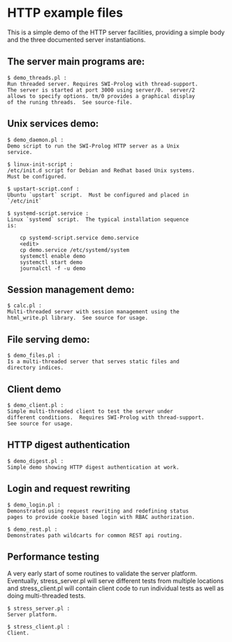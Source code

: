 # HTTP example files

This is a simple demo of the  HTTP server facilities, providing a simple
body and the three documented server instantiations.

## The server main programs are:

	$ demo_threads.pl :
	Run threaded server. Requires SWI-Prolog with thread-support.
	The server is started at port 3000 using server/0.  server/2
	allows to specify options. tm/0 provides a graphical display
	of the runing threads.  See source-file.

## Unix services demo:

	$ demo_daemon.pl :
	Demo script to run the SWI-Prolog HTTP server as a Unix
	service.

	$ linux-init-script :
	/etc/init.d script for Debian and Redhat based Unix systems.
	Must be configured.

	$ upstart-script.conf :
	Ubuntu `upstart` script.  Must be configured and placed in
	`/etc/init`

	$ systemd-script.service :
	Linux `systemd` script.  The typical installation sequence
	is:

	    cp systemd-script.service demo.service
	    <edit>
	    cp demo.service /etc/systemd/system
	    systemctl enable demo
	    systemctl start demo
	    journalctl -f -u demo

## Session management demo:

	$ calc.pl :
	Multi-threaded server with session management using the
	html_write.pl library.  See source for usage.

## File serving demo:

	$ demo_files.pl :
	Is a multi-threaded server that serves static files and
	directory indices.

## Client demo

	$ demo_client.pl :
	Simple multi-threaded client to test the server under
	different conditions.  Requires SWI-Prolog with thread-support.
	See source for usage.

## HTTP digest authentication

	$ demo_digest.pl :
	Simple demo showing HTTP digest authentication at work.

## Login and request rewriting

	$ demo_login.pl :
	Demonstrated using request rewriting and redefining status
	pages to provide cookie based login with RBAC authorization.

	$ demo_rest.pl :
	Demonstrates path wildcarts for common REST api routing.

## Performance testing

A very early start of some  routines   to  validate the server platform.
Eventually, stress_server.pl will serve different   tests  from multiple
locations  and  stress_client.pl  will  contain    client  code  to  run
individual tests as well as doing multi-threaded tests.

	$ stress_server.pl :
	Server platform.

	$ stress_client.pl :
	Client.















